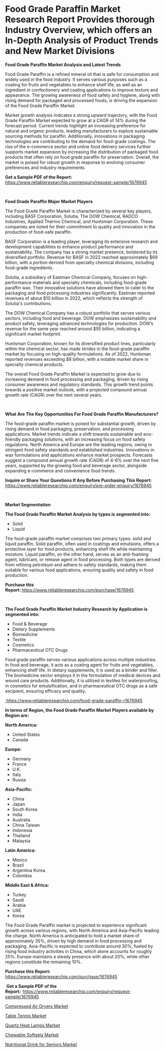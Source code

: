 <p><h1>Food Grade Paraffin Market Research Report Provides thorough Industry Overview, which offers an In-Depth Analysis of Product Trends and New Market Divisions</h1></p><p><strong>Food Grade Paraffin Market Analysis and Latest Trends</strong></p>
<p><p>Food Grade Paraffin is a refined mineral oil that is safe for consumption and widely used in the food industry. It serves various purposes such as a coating for fruits and vegetables to enhance shelf life, as well as an ingredient in confectionery and coating applications to improve texture and appearance. The growing awareness of food safety and hygiene, along with rising demand for packaged and processed foods, is driving the expansion of the Food Grade Paraffin Market.</p><p>Market growth analysis indicates a strong upward trajectory, with the Food Grade Paraffin Market expected to grow at a CAGR of 14% during the forecast period. Current trends highlight an increasing preference for natural and organic products, leading manufacturers to explore sustainable sourcing methods for paraffin. Additionally, innovations in packaging technologies are contributing to the demand for food-grade coatings. The rise of the e-commerce sector and online food delivery services further supports market expansion by increasing the distribution of packaged food products that often rely on food grade paraffin for preservation. Overall, the market is poised for robust growth in response to evolving consumer preferences and industry requirements.</p></p>
<p><strong>Get a Sample PDF of the Report:&nbsp;</strong> <a href="https://www.reliableresearchiq.com/enquiry/request-sample/1676945?utm_campaign=1087&utm_medium=2&utm_source=Github&utm_content=ia&utm_term=18112024&utm_id=food-grade-paraffin">https://www.reliableresearchiq.com/enquiry/request-sample/1676945</a></p>
<p>&nbsp;</p>
<p><strong>Food Grade Paraffin Major Market Players</strong></p>
<p><p>The Food Grade Paraffin Market is characterized by several key players, including BASF Corporation, Solutia, The DOW Chemical, RADCO Industries, Applied Thermo Chemical, and Huntsman Corporation. These companies are noted for their commitment to quality and innovation in the production of food-safe paraffin.</p><p>BASF Corporation is a leading player, leveraging its extensive research and development capabilities to enhance product performance and sustainability. The company has a strong market presence, bolstered by its diversified portfolio. Revenue for BASF in 2022 reached approximately $69 billion, with a portion derived from specialty chemical divisions, including food-grade ingredients.</p><p>Solutia, a subsidiary of Eastman Chemical Company, focuses on high-performance materials and specialty chemicals, including food-grade paraffin wax. Their innovative solutions have allowed them to cater to the packaging and food processing industries significantly. Eastman reported revenues of about $10 billion in 2022, which reflects the strength of Solutia's contributions.</p><p>The DOW Chemical Company has a robust portfolio that serves various sectors, including food and beverage. DOW emphasizes sustainability and product safety, leveraging advanced technologies for production. DOW’s revenue for the same year reached around $55 billion, indicating a significant market footprint.</p><p>Huntsman Corporation, known for its diversified product lines, particularly within the chemical sector, has made strides in the food-grade paraffin market by focusing on high-quality formulations. As of 2022, Huntsman reported revenues exceeding $8 billion, with a notable market share in specialty chemical products.</p><p>The overall Food Grade Paraffin Market is expected to grow due to increasing demand in food processing and packaging, driven by rising consumer awareness and regulatory standards. This growth trend points towards a positive market outlook, with a projected compound annual growth rate (CAGR) over the next several years.</p></p>
<p>&nbsp;</p>
<p><strong>What Are The Key Opportunities For Food Grade Paraffin Manufacturers?</strong></p>
<p><p>The food-grade paraffin market is poised for substantial growth, driven by rising demand in food packaging, preservation, and processing applications. Market trends indicate a shift towards sustainable and eco-friendly packaging solutions, with an increasing focus on food safety regulations. North America and Europe are the leading regions, owing to stringent food safety standards and established industries. Innovations in wax formulations and applications enhance market prospects. Forecasts suggest a compound annual growth rate (CAGR) of 4-6% over the next five years, supported by the growing food and beverage sector, alongside expanding e-commerce and convenience food trends.</p></p>
<p><strong>Inquire or Share Your Questions If Any Before Purchasing This Report:</strong> <a href="https://www.reliableresearchiq.com/enquiry/pre-order-enquiry/1676945?utm_campaign=1087&utm_medium=2&utm_source=Github&utm_content=ia&utm_term=18112024&utm_id=food-grade-paraffin">https://www.reliableresearchiq.com/enquiry/pre-order-enquiry/1676945</a></p>
<p>&nbsp;</p>
<p><strong>Market Segmentation</strong></p>
<p><strong>The Food Grade Paraffin Market Analysis by types is segmented into:</strong></p>
<p><ul><li>Solid</li><li>Liquid</li></ul></p>
<p><p>The food-grade paraffin market comprises two primary types: solid and liquid paraffin. Solid paraffin, often used in coatings and emulsions, offers a protective layer for food products, enhancing shelf life while maintaining moisture. Liquid paraffin, on the other hand, serves as an anti-foaming agent, lubricant, or release agent in food processing. Both types are derived from refining petroleum and adhere to safety standards, making them suitable for various food applications, ensuring quality and safety in food production.</p></p>
<p><strong>Purchase this Report:&nbsp;</strong><a href="https://www.reliableresearchiq.com/purchase/1676945?utm_campaign=1087&utm_medium=2&utm_source=Github&utm_content=ia&utm_term=18112024&utm_id=food-grade-paraffin">https://www.reliableresearchiq.com/purchase/1676945</a></p>
<p>&nbsp;</p>
<p><strong>The Food Grade Paraffin Market Industry Research by Application is segmented into:</strong></p>
<p><ul><li>Food & Beverage</li><li>Dietary Supplements</li><li>Biomedicine</li><li>Textile</li><li>Cosmetics</li><li>Pharmaceutical OTC Drugs</li></ul></p>
<p><p>Food grade paraffin serves various applications across multiple industries. In food and beverage, it acts as a coating agent for fruits and vegetables, enhancing shelf life. In dietary supplements, it is used as a binder and filler. The biomedicine sector employs it in the formulation of medical devices and wound care products. Additionally, it is utilized in textiles for waterproofing, in cosmetics for emulsification, and in pharmaceutical OTC drugs as a safe excipient, ensuring efficacy and quality.</p></p>
<p><a href="https://www.reliableresearchiq.com/food-grade-paraffin-r1676945?utm_campaign=1087&utm_medium=2&utm_source=Github&utm_content=ia&utm_term=18112024&utm_id=food-grade-paraffin">&nbsp;https://www.reliableresearchiq.com/food-grade-paraffin-r1676945</a></p>
<p><strong>In terms of Region, the Food Grade Paraffin Market Players available by Region are:</strong></p>
<p>
    <p> <strong> North America: </strong>
        <ul>
            <li>United States</li>
            <li>Canada</li>
        </ul>
        </p> 
    <p> <strong> Europe: </strong>
        <ul>
            <li>Germany</li>
            <li>France</li>
            <li>U.K.</li>
            <li>Italy</li>
            <li>Russia</li>
        </ul>
        </p> 
    <p> <strong> Asia-Pacific: </strong>
        <ul>
            <li>China</li>
            <li>Japan</li>
            <li>South Korea</li>
            <li>India</li>
            <li>Australia</li>
            <li>China Taiwan</li>
            <li>Indonesia</li>
            <li>Thailand</li>
            <li>Malaysia</li>
        </ul>
        </p> 
    <p> <strong> Latin America: </strong>
        <ul>
            <li>Mexico</li>
            <li>Brazil</li>
            <li>Argentina Korea</li>
            <li>Colombia</li>
        </ul>
        </p> 
    <p> <strong> Middle East & Africa: </strong>
        <ul>
            <li>Turkey</li>
            <li>Saudi</li>
            <li>Arabia</li>
            <li>UAE</li>
            <li>Korea</li>
        </ul>
    </p>
    </p>
<p><p>The Food Grade Paraffin market is projected to experience significant growth across various regions, with North America and Asia-Pacific leading the charge. North America is anticipated to hold a market share of approximately 35%, driven by high demand in food processing and packaging. Asia-Pacific is expected to contribute around 30%, fueled by rising food industry activities in China, which alone accounts for roughly 25%. Europe maintains a steady presence with about 20%, while other regions constitute the remaining 10%.</p></p>
<p><strong>Purchase this Report: </strong><a href="https://www.reliableresearchiq.com/purchase/1676945?utm_campaign=1087&utm_medium=2&utm_source=Github&utm_content=ia&utm_term=18112024&utm_id=food-grade-paraffin">https://www.reliableresearchiq.com/purchase/1676945</a></p>
<p>&nbsp;<strong>Get a Sample PDF of the Report:&nbsp;&nbsp;</strong><a href="https://www.reliableresearchiq.com/enquiry/request-sample/1676945?utm_campaign=1087&utm_medium=2&utm_source=Github&utm_content=ia&utm_term=18112024&utm_id=food-grade-paraffin">https://www.reliableresearchiq.com/enquiry/request-sample/1676945</a></p>
<p><strong></strong></p>
<p><p><a href="https://www.linkedin.com/pulse/global-compressed-air-dryers-market-trends-forecasts-m4lie?utm_campaign=1087&utm_medium=2&utm_source=Github&utm_content=ia&utm_term=18112024&utm_id=food-grade-paraffin">Compressed Air Dryers Market</a></p><p><a href="https://www.linkedin.com/pulse/table-tennis-market-segmentation-in-depth-analysis-fitness-ynupe?utm_campaign=1087&utm_medium=2&utm_source=Github&utm_content=ia&utm_term=18112024&utm_id=food-grade-paraffin">Table Tennis Market</a></p><p><a href="https://www.linkedin.com/pulse/quartz-heat-lamps-market-trends-strategic-insights-2024-oaxae?utm_campaign=1087&utm_medium=2&utm_source=Github&utm_content=ia&utm_term=18112024&utm_id=food-grade-paraffin">Quartz Heat Lamps Market</a></p><p><a href="https://issuu.com/reportprime-2/docs/chewable-softgels-market-size-2030._74762ca9c64ddf?utm_campaign=1087&utm_medium=2&utm_source=Github&utm_content=ia&utm_term=18112024&utm_id=food-grade-paraffin">Chewable Softgels Market</a></p><p><a href="https://issuu.com/reportprime-2/docs/nutritional-drink-for-seniors-marke_df1482e886ec41?utm_campaign=1087&utm_medium=2&utm_source=Github&utm_content=ia&utm_term=18112024&utm_id=food-grade-paraffin">Nutritional Drink for Seniors Market</a></p></p>